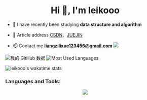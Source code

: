 
<h1 align="center">Hi 👋, I'm leikooo</h1>

- 🌱 I have recently been studying **data structure and algorithm**
  
- 📝 Article address [CSDN](https://blog.csdn.net/baihuaeryue)、[JUEJIN](https://juejin.cn/user/2441356474071421)

- 📫 Contact me **liangzilixue123456@gmail.com**
 ![](https://wakatime.com/badge/user/a228c760-7940-48c2-a004-cb86b5a38fbf.svg)

 ![我的 GitHub 数据](https://github-readme-stats.vercel.app/api?username=lieeew&show_icons=true&theme=radical)  ![Most Used Languages](https://github-readme-stats.vercel.app/api/top-langs/?username=lieeew&&theme=radical&layout=compact)

 ![leikooo's wakatime stats](https://github-readme-stats.vercel.app/api/wakatime?username=leikooo&theme=radical)  
 


<h3 align="left">Languages and Tools:</h3>
<p align="center">
  <a href="https://skillicons.dev">
    <img src="https://skillicons.dev/icons?i=java,idea,github,md,mysql,html,vue,js,vscode,powershell,postman,linux,docker,nginx" />
  </a>
</p>


